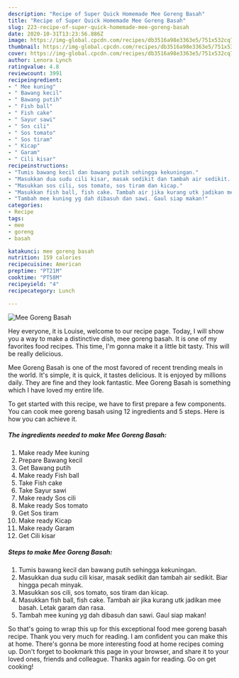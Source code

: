```yaml
---
description: "Recipe of Super Quick Homemade Mee Goreng Basah"
title: "Recipe of Super Quick Homemade Mee Goreng Basah"
slug: 223-recipe-of-super-quick-homemade-mee-goreng-basah
date: 2020-10-31T13:23:56.886Z
image: https://img-global.cpcdn.com/recipes/db3516a98e3363e5/751x532cq70/mee-goreng-basah-resipi-foto-utama.jpg
thumbnail: https://img-global.cpcdn.com/recipes/db3516a98e3363e5/751x532cq70/mee-goreng-basah-resipi-foto-utama.jpg
cover: https://img-global.cpcdn.com/recipes/db3516a98e3363e5/751x532cq70/mee-goreng-basah-resipi-foto-utama.jpg
author: Lenora Lynch
ratingvalue: 4.8
reviewcount: 3991
recipeingredient:
- " Mee kuning"
- " Bawang kecil"
- " Bawang putih"
- " Fish ball"
- " Fish cake"
- " Sayur sawi"
- " Sos cili"
- " Sos tomato"
- " Sos tiram"
- " Kicap"
- " Garam"
- " Cili kisar"
recipeinstructions:
- "Tumis bawang kecil dan bawang putih sehingga kekuningan."
- "Masukkan dua sudu cili kisar, masak sedikit dan tambah air sedikit. Biar hingga pecah minyak."
- "Masukkan sos cili, sos tomato, sos tiram dan kicap."
- "Masukkan fish ball, fish cake. Tambah air jika kurang utk jadikan mee basah. Letak garam dan rasa."
- "Tambah mee kuning yg dah dibasuh dan sawi. Gaul siap makan!"
categories:
- Recipe
tags:
- mee
- goreng
- basah

katakunci: mee goreng basah 
nutrition: 159 calories
recipecuisine: American
preptime: "PT21M"
cooktime: "PT58M"
recipeyield: "4"
recipecategory: Lunch

---
```



![Mee Goreng Basah](https://img-global.cpcdn.com/recipes/db3516a98e3363e5/751x532cq70/mee-goreng-basah-resipi-foto-utama.jpg)

Hey everyone, it is Louise, welcome to our recipe page. Today, I will show you a way to make a distinctive dish, mee goreng basah. It is one of my favorites food recipes. This time, I'm gonna make it a little bit tasty. This will be really delicious.

Mee Goreng Basah is one of the most favored of recent trending meals in the world. It's simple, it is quick, it tastes delicious. It is enjoyed by millions daily. They are fine and they look fantastic. Mee Goreng Basah is something which I have loved my entire life.




To get started with this recipe, we have to first prepare a few components. You can cook mee goreng basah using 12 ingredients and 5 steps. Here is how you can achieve it.

<!--inarticleads1-->

##### The ingredients needed to make Mee Goreng Basah:

1. Make ready  Mee kuning
1. Prepare  Bawang kecil
1. Get  Bawang putih
1. Make ready  Fish ball
1. Take  Fish cake
1. Take  Sayur sawi
1. Make ready  Sos cili
1. Make ready  Sos tomato
1. Get  Sos tiram
1. Make ready  Kicap
1. Make ready  Garam
1. Get  Cili kisar




<!--inarticleads2-->

##### Steps to make Mee Goreng Basah:

1. Tumis bawang kecil dan bawang putih sehingga kekuningan.
1. Masukkan dua sudu cili kisar, masak sedikit dan tambah air sedikit. Biar hingga pecah minyak.
1. Masukkan sos cili, sos tomato, sos tiram dan kicap.
1. Masukkan fish ball, fish cake. Tambah air jika kurang utk jadikan mee basah. Letak garam dan rasa.
1. Tambah mee kuning yg dah dibasuh dan sawi. Gaul siap makan!




So that's going to wrap this up for this exceptional food mee goreng basah recipe. Thank you very much for reading. I am confident you can make this at home. There's gonna be more interesting food at home recipes coming up. Don't forget to bookmark this page in your browser, and share it to your loved ones, friends and colleague. Thanks again for reading. Go on get cooking!
